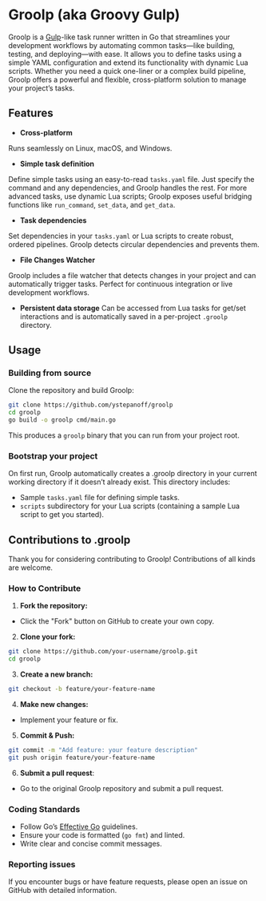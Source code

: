 # Groolp (aka Groovy Gulp)

Groolp is a [Gulp](https://gulpjs.com)-like task runner written in Go that streamlines your development 
workflows by automating common tasks—like building, testing, and deploying—with ease. It allows you to 
define tasks using a simple YAML configuration and extend its functionality with dynamic Lua scripts. 
Whether you need a quick one-liner or a complex build pipeline, Groolp offers a powerful and flexible, 
cross-platform solution to manage your project’s tasks.

## Features

- **Сross-platform**

Runs seamlessly on Linux, macOS, and Windows.
- **Simple task definition**

Define simple tasks using an easy-to-read `tasks.yaml` file. Just specify the command and any dependencies, 
and Groolp handles the rest. For more advanced tasks, use dynamic Lua scripts; Groolp exposes useful 
bridging functions like `run_command`, `set_data`, and `get_data`.
- **Task dependencies**

Set dependencies in your `tasks.yaml` or Lua scripts to create robust, ordered pipelines. Groolp detects 
circular dependencies and prevents them.
- **File Changes Watcher**

Groolp includes a file watcher that detects changes in your project and can automatically trigger 
tasks. Perfect for continuous integration or live development workflows.
- **Persistent data storage**
Can be accessed from Lua tasks for get/set interactions and is automatically saved in a per-project `.groolp` directory.

## Usage

### Building from source

Clone the repository and build Groolp:
```bash
git clone https://github.com/ystepanoff/groolp
cd groolp
go build -o groolp cmd/main.go
```
This produces a `groolp` binary that you can run from your project root. 

### Bootstrap your project

On first run, Groolp automatically creates a .groolp directory in your current working directory if it doesn’t already exist. This directory includes:
- Sample `tasks.yaml` file for defining simple tasks.
- `scripts` subdirectory for your Lua scripts (containing a sample Lua script to get you started).

## Contributions to .groolp

Thank you for considering contributing to Groolp! Contributions of all kinds are welcome.

### How to Contribute

1. **Fork the repository:**
- Click the "Fork" button on GitHub to create your own copy.

2. **Clone your fork:**
```bash
git clone https://github.com/your-username/groolp.git
cd groolp
```

3. **Create a new branch:**
```bash
git checkout -b feature/your-feature-name
```

4. **Make new changes:**
- Implement your feature or fix.

5. **Commit & Push:**
```bash
git commit -m "Add feature: your feature description"
git push origin feature/your-feature-name
```

6. **Submit a pull request**:
- Go to the original Groolp repository and submit a pull request.

### Coding Standards 
- Follow Go’s [Effective Go](https://go.dev/doc/effective_go) guidelines.
- Ensure your code is formatted (`go fmt`) and linted.
- Write clear and concise commit messages.

### Reporting issues
If you encounter bugs or have feature requests, please open an issue on GitHub with detailed information.

